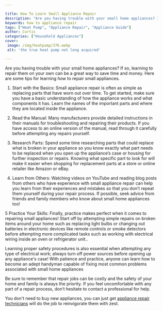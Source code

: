 ```yaml
---

title: How To Learn Small Appliance Repair
description: "Are you having trouble with your small home appliances? If so, learning to repair them on your own can be a great way to save time...find out now"
keywords: how to appliance repair
tags: ["Heat Pump", "Appliance Repair", "Appliance Guide"]
author: Curtis
categories: ["Household Appliances"]
cover: 
 image: /img/heatpump/376.webp
 alt: 'the true heat pump not long acquired'

---
```


Are you having trouble with your small home appliances? If so, learning to repair them on your own can be a great way to save time and money. Here are some tips for learning how to repair small appliances.

1. Start with the Basics: Small appliance repair is often as simple as replacing parts that have worn out over time. To get started, make sure you have a basic understanding of how the appliance works and what components it has. Learn the names of the important parts and where they are located inside the appliance. 

2. Read the Manual: Many manufacturers provide detailed instructions in their manuals for troubleshooting and repairing their products. If you have access to an online version of the manual, read through it carefully before attempting any repairs yourself. 

3. Research Parts: Spend some time researching parts that could replace what is broken in your appliance so you know exactly what part needs to be replaced when you open up the appliance’s case or housing for further inspection or repairs. Knowing what specific part to look for will make it easier when shopping for replacement parts at a store or online retailer like Amazon or eBay. 

4. Learn from Others: Watching videos on YouTube and reading blog posts from others who have experience with small appliance repair can help you learn from their experiences and mistakes so that you don’t repeat them yourself during your repair process. If possible, seek advice from friends and family members who know about small home appliances too! 

5 Practice Your Skills: Finally, practice makes perfect when it comes to repairing small appliances! Start off by attempting simple repairs on broken items around your home such as replacing light bulbs or changing out batteries in electronic devices like remote controls or smoke detectors before attempting more complicated tasks such as working with electrical wiring inside an oven or refrigerator unit.. 

 Learning proper safety procedures is also essential when attempting any type of electrical work; always turn off power sources before opening up any appliance's case! With patience and practice, anyone can learn how to become an adept handyman capable of fixing most common problems associated with small home appliances

Be sure to remember that repair jobs can be costly and the safety of your home and family is always the priority. If you feel uncomfortable with any part of a repair process, don’t hesitate to contact a professional for help.

You don't need to buy new appliances, you can just get <a href="/pages/appliance-repair-technicians/">appliance repair technicians</a> will do the job to reinvigorate them with zest.
